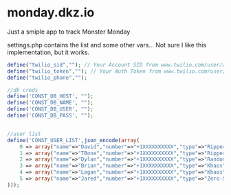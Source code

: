 # monday.dkz.io

Just a smiple app to track Monster Monday

settings.php contains the list and some other vars... Not sure I like this implementation, but it works.

```php
define("twilio_sid",""); // Your Account SID from www.twilio.com/user/account
define("twilio_token",""); // Your Auth Token from www.twilio.com/user/account
define("twilio_phone","");

//db creds
define('CONST_DB_HOST', "");
define('CONST_DB_NAME', "");
define('CONST_DB_USER', "");
define('CONST_DB_PASS', "");


//user list
define('CONST_USER_LIST',json_encode(array(
	0 => array("name"=>"David","number"=>"+1XXXXXXXXXX","type"=>"Ripper"),
	1 => array("name"=>"TBone","number"=>"+1XXXXXXXXXX","type"=>"Ripper"),
	2 => array("name"=>"Dylan","number"=>"+1XXXXXXXXXX","type"=>"Random"),
	3 => array("name"=>"Brian","number"=>"+1XXXXXXXXXX","type"=>"Khaos"),
	4 => array("name"=>"Logan","number"=>"+1XXXXXXXXXX","type"=>"Khaos"),
	5 => array("name"=>"Jared","number"=>"+1XXXXXXXXXX","type"=>"Zero-Sugar")
)));
```

